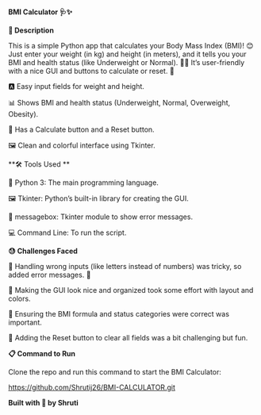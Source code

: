 **BMI Calculator 🩺✨**

**📝 Description**

This is a simple Python app that calculates your Body Mass Index (BMI)! 😊 Just enter your weight (in kg) and height (in meters), and it tells you your BMI and health status (like Underweight or Normal). 🏋️‍♂️ It’s user-friendly with a nice GUI and buttons to calculate or reset. 🎉


🅰️ Easy input fields for weight and height.

📊 Shows BMI and health status (Underweight, Normal, Overweight, Obesity).

🚀 Has a Calculate button and a Reset button.

🖼️ Clean and colorful interface using Tkinter.


**🛠️ Tools Used
**

🐍 Python 3: The main programming language.

🖼️ Tkinter: Python’s built-in library for creating the GUI.

📩 messagebox: Tkinter module to show error messages.

💻 Command Line: To run the script.


**😓 Challenges Faced**


🚫 Handling wrong inputs (like letters instead of numbers) was tricky, so added error messages. 🛑

🎨 Making the GUI look nice and organized took some effort with layout and colors.

🧮 Ensuring the BMI formula and status categories were correct was important.

🔄 Adding the Reset button to clear all fields was a bit challenging but fun.


**📋 Command to Run**

Clone the repo and run this command to start the BMI Calculator:

https://github.com/Shrutij26/BMI-CALCULATOR.git


**Built with 💖 by Shruti**

